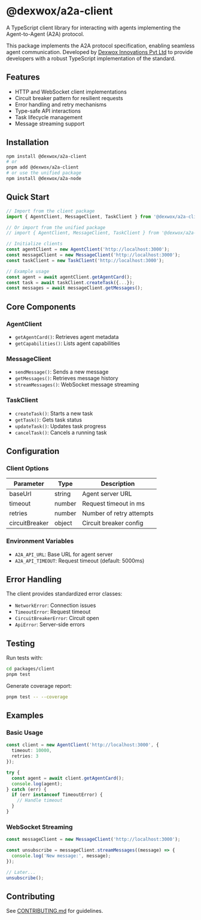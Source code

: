 # @dexwox/a2a-client

A TypeScript client library for interacting with agents implementing the Agent-to-Agent (A2A) protocol.

This package implements the A2A protocol specification, enabling seamless agent communication. Developed by [Dexwox Innovations Pvt Ltd](https://dexwox.com) to provide developers with a robust TypeScript implementation of the standard.

## Features

- HTTP and WebSocket client implementations
- Circuit breaker pattern for resilient requests
- Error handling and retry mechanisms
- Type-safe API interactions
- Task lifecycle management
- Message streaming support

## Installation

```bash
npm install @dexwox/a2a-client
# or 
pnpm add @dexwox/a2a-client
# or use the unified package
npm install @dexwox/a2a-node
```

## Quick Start

```typescript
// Import from the client package
import { AgentClient, MessageClient, TaskClient } from '@dexwox/a2a-client';

// Or import from the unified package
// import { AgentClient, MessageClient, TaskClient } from '@dexwox/a2a-node';

// Initialize clients
const agentClient = new AgentClient('http://localhost:3000');
const messageClient = new MessageClient('http://localhost:3000');
const taskClient = new TaskClient('http://localhost:3000');

// Example usage
const agent = await agentClient.getAgentCard();
const task = await taskClient.createTask({...});
const messages = await messageClient.getMessages();
```

## Core Components

### AgentClient
- `getAgentCard()`: Retrieves agent metadata
- `getCapabilities()`: Lists agent capabilities

### MessageClient  
- `sendMessage()`: Sends a new message
- `getMessages()`: Retrieves message history
- `streamMessages()`: WebSocket message streaming

### TaskClient
- `createTask()`: Starts a new task
- `getTask()`: Gets task status
- `updateTask()`: Updates task progress
- `cancelTask()`: Cancels a running task

## Configuration

### Client Options

| Parameter | Type | Description |
|-----------|------|-------------|
| baseUrl | string | Agent server URL |
| timeout | number | Request timeout in ms |
| retries | number | Number of retry attempts |
| circuitBreaker | object | Circuit breaker config |

### Environment Variables

- `A2A_API_URL`: Base URL for agent server
- `A2A_API_TIMEOUT`: Request timeout (default: 5000ms)

## Error Handling

The client provides standardized error classes:

- `NetworkError`: Connection issues
- `TimeoutError`: Request timeout
- `CircuitBreakerError`: Circuit open
- `ApiError`: Server-side errors

## Testing

Run tests with:
```bash
cd packages/client
pnpm test
```

Generate coverage report:
```bash
pnpm test -- --coverage
```

## Examples

### Basic Usage
```typescript
const client = new AgentClient('http://localhost:3000', {
  timeout: 10000,
  retries: 3
});

try {
  const agent = await client.getAgentCard();
  console.log(agent);
} catch (err) {
  if (err instanceof TimeoutError) {
    // Handle timeout
  }
}
```

### WebSocket Streaming
```typescript 
const messageClient = new MessageClient('http://localhost:3000');

const unsubscribe = messageClient.streamMessages((message) => {
  console.log('New message:', message);
});

// Later...
unsubscribe();
```

## Contributing
See [CONTRIBUTING.md](../CONTRIBUTING.md) for guidelines.
